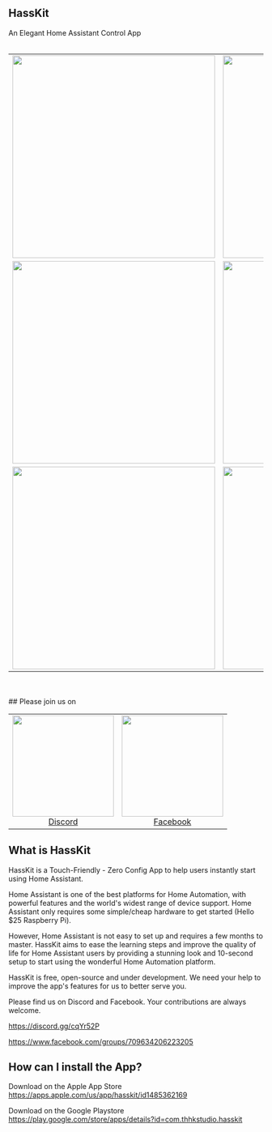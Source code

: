 ## HassKit

An Elegant Home Assistant Control App
<br><br>
<table width="100%">
<tbody>
<tr align="center">
<td><img width="400" src="https://github.com/tuanha2000vn/hasskit/blob/master/graphic%20template/Promo/Screenshot_1574148362.png?raw=true"></td>
<td><img width="400" src="https://github.com/tuanha2000vn/hasskit/blob/master/graphic%20template/Promo/Screenshot_1574148393.png?raw=true"></td>
<td><img width="400" src="https://github.com/tuanha2000vn/hasskit/blob/master/graphic%20template/Promo/Screenshot_1574148419.png?raw=true"></td>
</tr>
<tr align="center">
<td><img width="400" src="https://github.com/tuanha2000vn/hasskit/blob/master/graphic%20template/Promo/climate.gif"></td>
<td><img width="400" src="https://github.com/tuanha2000vn/hasskit/blob/master/graphic%20template/Promo/fan.gif"></td>
<td><img width="400" src="https://github.com/tuanha2000vn/hasskit/blob/master/graphic%20template/Promo/garage.gif"></td>
</tr>
<tr align="center">
<td><img width="400" src="https://github.com/tuanha2000vn/hasskit/blob/master/graphic%20template/Promo/camera.gif"></td>
<td><img width="400" src="https://github.com/tuanha2000vn/hasskit/blob/master/graphic%20template/Promo/light.gif"></td>
<td><img width="400" src="https://github.com/tuanha2000vn/hasskit/blob/master/graphic%20template/Promo/lock.gif"></td>
</tr>
</tbody>
</table>
<br><br>
## Please join us on

<table width="100%">
<tbody>
<tr align="center">
<td><a href="https://discord.gg/cqYr52P"><img src="https://github.com/tuanha2000vn/hasskit/blob/master/assets/images/discord-512.png" alt="" width="200" /><br />Discord</a></td>
<td><a href="https://www.facebook.com/groups/709634206223205"><img src="https://github.com/tuanha2000vn/hasskit/blob/master/assets/images/facebook-logo.png" alt="" width="200" /><br />Facebook</a></td>
</tr>
</tbody>
</table>

## What is HassKit

HassKit is a Touch-Friendly - Zero Config App to help users instantly start using Home Assistant.

Home Assistant is one of the best platforms for Home Automation, with powerful features and the world's widest range of device support. Home Assistant only requires some simple/cheap hardware to get started (Hello \$25 Raspberry Pi).

However, Home Assistant is not easy to set up and requires a few months to master. HassKit aims to ease the learning steps and improve the quality of life for Home Assistant users by providing a stunning look and 10-second setup to start using the wonderful Home Automation platform.

HassKit is free, open-source and under development. We need your help to improve the app's features for us to better serve you.

Please find us on Discord and Facebook. Your contributions are always welcome.

https://discord.gg/cqYr52P

https://www.facebook.com/groups/709634206223205

## How can I install the App?

Download on the Apple App Store
https://apps.apple.com/us/app/hasskit/id1485362169

Download on the Google Playstore
https://play.google.com/store/apps/details?id=com.thhkstudio.hasskit
